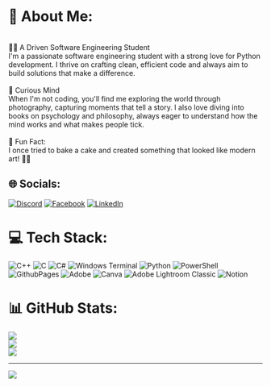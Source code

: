 # 💫 About Me:
<br>👨‍💻 A Driven Software Engineering Student<br>I'm a passionate software engineering student with a strong love for Python development. I thrive on crafting clean, efficient code and always aim to build solutions that make a difference.<br><br>🔧 Curious Mind<br>When I'm not coding, you'll find me exploring the world through photography, capturing moments that tell a story. I also love diving into books on psychology and philosophy, always eager to understand how the mind works and what makes people tick.<br><br>🎯 Fun Fact:<br>I once tried to bake a cake and created something that looked like modern art! 🎂😅


## 🌐 Socials:
[![Discord](https://img.shields.io/badge/Discord-%237289DA.svg?logo=discord&logoColor=white)](https://discord.gg/https://discord.gg/ZKgJJHXN) [![Facebook](https://img.shields.io/badge/Facebook-%231877F2.svg?logo=Facebook&logoColor=white)](https://facebook.com/https://en-gb.facebook.com/arqam.tahir.921) [![LinkedIn](https://img.shields.io/badge/LinkedIn-%230077B5.svg?logo=linkedin&logoColor=white)](https://linkedin.com/in/https://pk.linkedin.com/in/arqam-hussain-1a541a28a?trk=public_profile_samename-profile) 

# 💻 Tech Stack:
![C++](https://img.shields.io/badge/c++-%2300599C.svg?style=for-the-badge&logo=c%2B%2B&logoColor=white) ![C](https://img.shields.io/badge/c-%2300599C.svg?style=for-the-badge&logo=c&logoColor=white) ![C#](https://img.shields.io/badge/c%23-%23239120.svg?style=for-the-badge&logo=csharp&logoColor=white) ![Windows Terminal](https://img.shields.io/badge/Windows%20Terminal-%234D4D4D.svg?style=for-the-badge&logo=windows-terminal&logoColor=white) ![Python](https://img.shields.io/badge/python-3670A0?style=for-the-badge&logo=python&logoColor=ffdd54) ![PowerShell](https://img.shields.io/badge/PowerShell-%235391FE.svg?style=for-the-badge&logo=powershell&logoColor=white) ![GithubPages](https://img.shields.io/badge/github%20pages-121013?style=for-the-badge&logo=github&logoColor=white) ![Adobe](https://img.shields.io/badge/adobe-%23FF0000.svg?style=for-the-badge&logo=adobe&logoColor=white) ![Canva](https://img.shields.io/badge/Canva-%2300C4CC.svg?style=for-the-badge&logo=Canva&logoColor=white) ![Adobe Lightroom Classic](https://img.shields.io/badge/Adobe%20Lightroom%20Classic-31A8FF.svg?style=for-the-badge&logo=Adobe%20Lightroom%20Classic&logoColor=white) ![Notion](https://img.shields.io/badge/Notion-%23000000.svg?style=for-the-badge&logo=notion&logoColor=white)
# 📊 GitHub Stats:
![](https://github-readme-stats.vercel.app/api?username=arqam66&theme=dark&hide_border=false&include_all_commits=false&count_private=false)<br/>
![](https://github-readme-streak-stats.herokuapp.com/?user=arqam66&theme=dark&hide_border=false)<br/>
![](https://github-readme-stats.vercel.app/api/top-langs/?username=arqam66&theme=dark&hide_border=false&include_all_commits=false&count_private=false&layout=compact)

---
[![](https://visitcount.itsvg.in/api?id=arqam66&icon=0&color=0)](https://visitcount.itsvg.in)

<!-- Proudly created with GPRM ( https://gprm.itsvg.in ) -->
